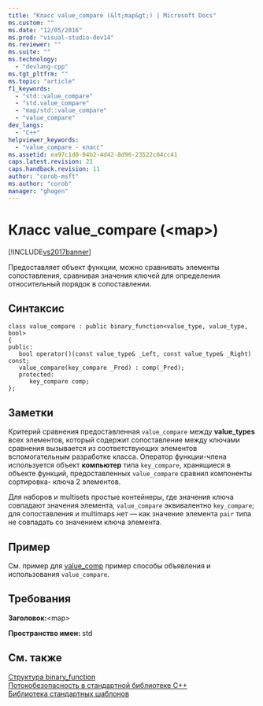 ```yaml
---
title: "Класс value_compare (&lt;map&gt;) | Microsoft Docs"
ms.custom: ""
ms.date: "12/05/2016"
ms.prod: "visual-studio-dev14"
ms.reviewer: ""
ms.suite: ""
ms.technology: 
  - "devlang-cpp"
ms.tgt_pltfrm: ""
ms.topic: "article"
f1_keywords: 
  - "std::value_compare"
  - "std.value_compare"
  - "map/std::value_compare"
  - "value_compare"
dev_langs: 
  - "C++"
helpviewer_keywords: 
  - "value_compare - класс"
ms.assetid: ea97c1d0-04b2-4d42-8d96-23522c04cc41
caps.latest.revision: 21
caps.handback.revision: 11
author: "corob-msft"
ms.author: "corob"
manager: "ghogen"
---
```

# Класс value_compare (&lt;map&gt;)
[!INCLUDE[vs2017banner](../assembler/inline/includes/vs2017banner.md)]

Предоставляет объект функции, можно сравнивать элементы сопоставления, сравнивая значения ключей для определения относительный порядок в сопоставлении.  
  
## Синтаксис  
  
```  
class value_compare : public binary_function<value_type, value_type, bool>  
{  
public:  
   bool operator()(const value_type& _Left, const value_type& _Right) const;  
   value_compare(key_compare _Pred) : comp(_Pred);  
   protected:  
      key_compare comp;  
};  
```  
  
## Заметки  
 Критерий сравнения предоставленная `value_compare` между **value\_types** всех элементов, который содержит сопоставление между ключами сравнения вызывается из соответствующих элементов вспомогательным разработке класса.  Оператор функции\-члена используется объект **компьютер** типа `key_compare`, хранящиеся в объекте функций, предоставленных `value_compare` сравнил компоненты сортировка\- ключа 2 элементов.  
  
 Для наборов и multisets простые контейнеры, где значения ключа совпадают значения элемента, `value_compare` эквивалентно `key_compare`; для сопоставления и multimaps нет — как значение элемента `pair` типа не совпадать со значением ключа элемента.  
  
## Пример  
 См. пример для [value\_comp](../Topic/map::value_comp.md) пример способы объявления и использования `value_compare`.  
  
## Требования  
 **Заголовок:**\<map\>  
  
 **Пространство имен:** std  
  
## См. также  
 [Структура binary\_function](../Topic/binary_function%20Struct.md)   
 [Потокобезопасность в стандартной библиотеке C\+\+](../standard-library/thread-safety-in-the-cpp-standard-library.md)   
 [Библиотека стандартных шаблонов](../misc/standard-template-library.md)